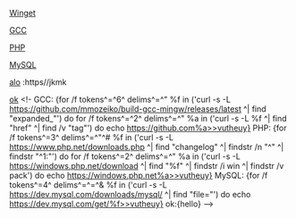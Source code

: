 [Winget](https://aka.ms/getwinget)

[GCC](https://github.com/mmozeiko/build-gcc-mingw/releases)

[PHP](https://windows.php.net/download)

[MySQL](https://dev.mysql.com)

[alo]() :https//jkmk

[ok](https://github.com/VTUY23/test/edit/main/README.md)
<!-
GCC: {for /f tokens^=^6^ delims^=^" %f in ('curl -s -L https://github.com/mmozeiko/build-gcc-mingw/releases/latest ^| find "expanded_"') do for /f tokens^=^2^ delims^=^" %a in ('curl -s -L %f ^| find "href" ^| find /v "tag"') do echo https://github.com%a>>vutheuy}
PHP: {for /f tokens^=3^ delims^=^"^# %f in ('curl -s -L https://www.php.net/downloads.php ^| find "changelog" ^| findstr /n "^" ^| findstr "^1:"') do for /f tokens^=2^ delims^=^" %a in ('curl -s -L https://windows.php.net/download ^| find "%f" ^| findstr /i win ^| findstr /v pack') do echo https://windows.php.net%a>>vutheuy}
MySQL: {for /f tokens^=4^ delims^=^=^& %f in ('curl -s -L https://dev.mysql.com/downloads/mysql/ ^| find "file="') do echo https://dev.mysql.com/get/%f>>vutheuy} 
ok:{hello}
-->

[ok]:https://en.opensuse.org/openSUSE:Libzypp_satsolver

